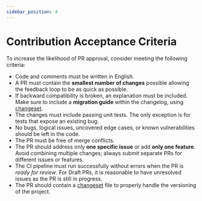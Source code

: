 ```yaml
---
sidebar_position: 4
---
```


# Contribution Acceptance Criteria

To increase the likelihood of PR approval, consider meeting the following
criteria:

- Code and comments must be written in English.
- A PR must contain the **smallest number of changes** possible allowing the
  feedback loop to be as quick as possible.
- If backward compatibility is broken, an explanation must be included. Make
  sure to include a **migration guide** within the changelog, using
  [changeset](changeset.md).
- The changes must include passing unit tests. The only exception is for tests
  that expose an existing bug.
- No bugs, logical issues, uncovered edge cases, or known vulnerabilities should
  be left in the code.
- The PR must be free of merge conflicts.
- The PR should address only **one specific issue** or add **only one feature**.
  Avoid combining multiple changes; always submit separate PRs for different
  issues or features.
- The CI pipeline must run successfully without errors when the PR is _ready for
  review_. For Draft PRs, it is reasonable to have unresolved issues as the PR
  is still in progress.
- The PR should contain a [changeset](changeset.md) file to properly handle the
  versioning of the project.
